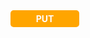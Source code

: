 <!--start-->
<div style="background-color: orange; color: white; padding: 5px; width: 100px; text-align: center; font-weight: bold; border-radius: 5px;">
PUT
</div>
<!--end-->